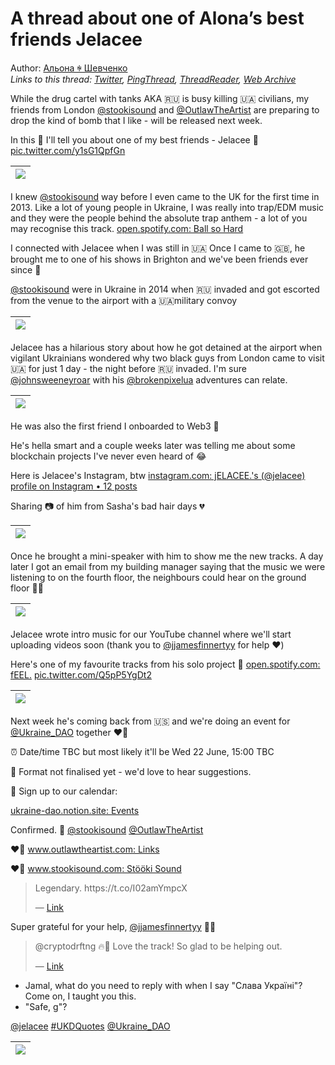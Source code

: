 # A thread about one of Alona’s best friends Jelacee

Author: [Альона ꑭ Шевченко](https://twitter.com/cryptodrftng)  
*Links to this thread: [Twitter](https://twitter.com/cryptodrftng/status/1538595430958759937), [PingThread](https://pingthread.com/thread/1538595430958759937), [ThreadReader](https://threadreaderapp.com/thread/1538595430958759937.html), [Web Archive](https://web.archive.org/web/*/https://twitter.com/cryptodrftng/status/1538595430958759937)*

While the drug cartel with tanks AKA 🇷🇺 is busy killing 🇺🇦 civilians, my friends from London [@stookisound](https://twitter.com/stookisound) and [@OutlawTheArtist](https://twitter.com/OutlawTheArtist) are preparing to drop the kind of bomb that I like - will be released next week.

In this 🧵 I'll tell you about one of my best friends - Jelacee 💚 [pic.twitter.com/y1sG1QpfGn](https://twitter.com/cryptodrftng/status/1538595430958759937/video/1)

| [![](https://pbs.twimg.com/ext_tw_video_thumb/1538595392434085889/pu/img/uBTmz9CpbFb8TDFe.jpg)](https://video.twimg.com/ext_tw_video/1538595392434085889/pu/vid/480x848/n9Aaa5AZ3cp23A2_.mp4?tag=12) |
| :-: |

I knew [@stookisound](https://twitter.com/stookisound) way before I even came to the UK for the first time in 2013. Like a lot of young people in Ukraine, I was really into trap/EDM music and they were the people behind the absolute trap anthem - a lot of you may recognise this track.
[open.spotify.com: Ball so Hard](https://open.spotify.com/track/2Ey4ub4XHxBYAkOsBXI6gk)

I connected with Jelacee when I was still in 🇺🇦
Once I came to 🇬🇧, he brought me to one of his shows in Brighton and we've been friends ever since 💚 

[@stookisound](https://twitter.com/stookisound) were in Ukraine in 2014 when 🇷🇺 invaded and got escorted from the venue to the airport with a 🇺🇦military convoy

| [![](https://pbs.twimg.com/media/FVo0M61WQAAULPC.jpg)](https://pbs.twimg.com/media/FVo0M61WQAAULPC.jpg) |
| :-: |

Jelacee has a hilarious story about how he got detained at the airport when vigilant Ukrainians wondered  why two black guys from London came to visit 🇺🇦 for just 1 day - the night before 🇷🇺 invaded. I'm sure [@johnsweeneyroar](https://twitter.com/johnsweeneyroar) with his [@brokenpixelua](https://twitter.com/brokenpixelua) adventures can relate.

| [![](https://pbs.twimg.com/media/FVo2FVNXwAA-UD0.jpg)](https://pbs.twimg.com/media/FVo2FVNXwAA-UD0.jpg) |
| :-: |

He was also the first friend I onboarded to Web3 🌱

He's hella smart and a couple weeks later was telling me about some blockchain projects I've never even heard of 😂

Here is Jelacee's Instagram, btw [instagram.com: jELACEE.'s (@jelacee) profile on Instagram • 12 posts](https://instagram.com/jelacee) 

Sharing  📷 of him from Sasha's bad hair days 💔

| [![](https://pbs.twimg.com/media/FVo4iDfXwAIpANN.jpg)](https://pbs.twimg.com/media/FVo4iDfXwAIpANN.jpg) |
| :-: |

Once he brought a mini-speaker with him to show me the new tracks. A day later I got an email from my building manager saying that the music we were listening to on the fourth floor, the neighbours could hear on the ground floor 🤣🤣

| [![](https://pbs.twimg.com/media/FVo78XbX0AMOaBy.jpg)](https://pbs.twimg.com/media/FVo78XbX0AMOaBy.jpg) |
| :-: |

Jelacee wrote intro music for our YouTube channel where we'll start uploading videos soon (thank you to [@jjamesfinnertyy](https://twitter.com/jjamesfinnertyy) for help ❤️) 

Here's one of my favourite tracks from his solo project 💚 [open.spotify.com: fEEL.](https://open.spotify.com/track/6L7UUYPv4OSTKOhIgqoB2v) [pic.twitter.com/Q5pP5YgDt2](https://twitter.com/cryptodrftng/status/1538609905317335042/video/1)

| [![](https://pbs.twimg.com/ext_tw_video_thumb/1538609867530838016/pu/img/NCUP-17PjbDoK5Xv.jpg)](https://video.twimg.com/ext_tw_video/1538609867530838016/pu/vid/888x594/T_7FmK3CRXXzXZSA.mp4?tag=12) |
| :-: |

Next week he's coming back from 🇺🇸 and we're doing an event for [@Ukraine_DAO](https://twitter.com/Ukraine_DAO) together  ❤️‍🔥

⏰ Date/time TBC but most likely it'll be Wed 22 June, 15:00 TBC

💚 Format not finalised yet - we'd love to hear suggestions.

📆 Sign up to our calendar: 

[ukraine-dao.notion.site: Events](https://ukraine-dao.notion.site/Events-8fec74a9185345a1ab46c8f21d8d47af)

Confirmed.  💚 [@stookisound](https://twitter.com/stookisound) [@OutlawTheArtist](https://twitter.com/OutlawTheArtist) 

❤️‍🔥 [www.outlawtheartist.com: Links](https://www.outlawtheartist.com/links)

❤️‍🔥 [www.stookisound.com: Stööki Sound](https://www.stookisound.com/)

<blockquote class="twitter-tweet">
    <p lang="en" dir="ltr">
    Legendary. https://t.co/I02amYmpcX<br />
    </p>
    &mdash; <a href="https://twitter.com/OutlawTheArtist/status/1538597917233225734">Link</a>
</blockquote>

Super grateful for your help, [@jjamesfinnertyy](https://twitter.com/jjamesfinnertyy) 💙💛

<blockquote class="twitter-tweet">
    <p lang="en" dir="ltr">
    @cryptodrftng 🔥🫶 Love the track! So glad to be helping out.<br />
    </p>
    &mdash; <a href="https://twitter.com/jjamesfinnertyy/status/1538630720947617793">Link</a>
</blockquote>

- Jamal, what do you need to reply with when I say "Слава Україні"? Come on, I taught you this.
- "Safe, g"?

[@jelacee](https://twitter.com/jelacee) [#UKDQuotes](https://twitter.com/hashtag/UKDQuotes) [@Ukraine_DAO](https://twitter.com/Ukraine_DAO)

| [![](https://pbs.twimg.com/media/FX55hEeWIAMU0rA.jpg)](https://pbs.twimg.com/media/FX55hEeWIAMU0rA.jpg) |
| :-: |
